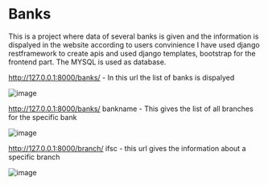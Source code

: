 # Banks

This is a project where data of several banks is given and the information is dispalyed in the website according to users convinience 
I have used django restframework to create apis and used django templates, bootstrap for the frontend part. 
The MYSQL is used as database.


http://127.0.0.1:8000/banks/ - In this url the list of banks is dispalyed 

![image](https://github.com/Shivani505001/Banks/assets/98374589/9c1fbed3-eb28-4cad-8def-f856edeae51f)



http://127.0.0.1:8000/banks/ bankname - This gives the list of all branches for the specific bank

![image](https://github.com/Shivani505001/Banks/assets/98374589/85c5ef84-9ff6-425e-8da6-10e243753dbb)



http://127.0.0.1:8000/branch/ ifsc - this url gives the information about a specific branch

![image](https://github.com/Shivani505001/Banks/assets/98374589/fe88d9d4-673a-4ef0-a488-607d6170b730)



